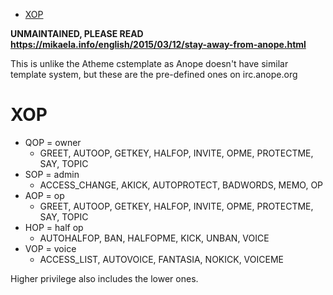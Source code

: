<!-- @format -->

<!-- START doctoc generated TOC please keep comment here to allow auto update -->
<!-- DON'T EDIT THIS SECTION, INSTEAD RE-RUN doctoc TO UPDATE -->

- [XOP](#xop)

<!-- END doctoc generated TOC please keep comment here to allow auto update -->

**UNMAINTAINED, PLEASE READ
https://mikaela.info/english/2015/03/12/stay-away-from-anope.html**

This is unlike the Atheme cstemplate as Anope doesn't have similar template
system, but these are the pre-defined ones on irc.anope.org

# XOP

- QOP = owner
  - GREET, AUTOOP, GETKEY, HALFOP, INVITE, OPME, PROTECTME, SAY, TOPIC
- SOP = admin
  - ACCESS_CHANGE, AKICK, AUTOPROTECT, BADWORDS, MEMO, OP
- AOP = op
  - GREET, AUTOOP, GETKEY, HALFOP, INVITE, OPME, PROTECTME, SAY, TOPIC
- HOP = half op
  - AUTOHALFOP, BAN, HALFOPME, KICK, UNBAN, VOICE
- VOP = voice
  - ACCESS_LIST, AUTOVOICE, FANTASIA, NOKICK, VOICEME

Higher privilege also includes the lower ones.
